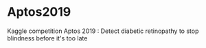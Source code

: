 # Aptos2019
Kaggle competition Aptos 2019 : Detect diabetic retinopathy to stop blindness before it's too late 
